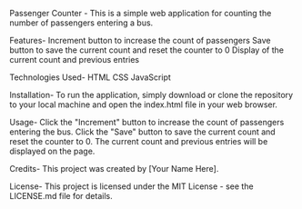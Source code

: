 Passenger Counter - 
This is a simple web application for counting the number of passengers entering a bus.

Features-
Increment button to increase the count of passengers
Save button to save the current count and reset the counter to 0
Display of the current count and previous entries

Technologies Used-
HTML
CSS
JavaScript

Installation-
To run the application, simply download or clone the repository to your local machine and open the index.html file in your web browser.

Usage-
Click the "Increment" button to increase the count of passengers entering the bus. Click the "Save" button to save the current count and reset the counter to 0. The current count and previous entries will be displayed on the page.

Credits-
This project was created by [Your Name Here].

License-
This project is licensed under the MIT License - see the LICENSE.md file for details.
